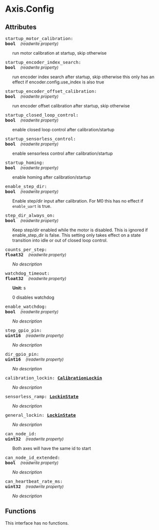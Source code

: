 





# Axis.Config

## Attributes



<big><code>startup_motor_calibration: 
**<span title="C type: bool, Python type: bool">bool</span>**</code></big>&nbsp;&nbsp;&nbsp;&nbsp;<span style="font-size: small;">_(readwrite property)_</span>

<ul>

run motor calibration at startup, skip otherwise</ul>

<big><code>startup_encoder_index_search: 
**<span title="C type: bool, Python type: bool">bool</span>**</code></big>&nbsp;&nbsp;&nbsp;&nbsp;<span style="font-size: small;">_(readwrite property)_</span>

<ul>

run encoder index search after startup, skip otherwise this only has an effect if encoder.config.use_index is also true</ul>

<big><code>startup_encoder_offset_calibration: 
**<span title="C type: bool, Python type: bool">bool</span>**</code></big>&nbsp;&nbsp;&nbsp;&nbsp;<span style="font-size: small;">_(readwrite property)_</span>

<ul>

run encoder offset calibration after startup, skip otherwise</ul>

<big><code>startup_closed_loop_control: 
**<span title="C type: bool, Python type: bool">bool</span>**</code></big>&nbsp;&nbsp;&nbsp;&nbsp;<span style="font-size: small;">_(readwrite property)_</span>

<ul>

enable closed loop control after calibration/startup</ul>

<big><code>startup_sensorless_control: 
**<span title="C type: bool, Python type: bool">bool</span>**</code></big>&nbsp;&nbsp;&nbsp;&nbsp;<span style="font-size: small;">_(readwrite property)_</span>

<ul>

enable sensorless control after calibration/startup</ul>

<big><code>startup_homing: 
**<span title="C type: bool, Python type: bool">bool</span>**</code></big>&nbsp;&nbsp;&nbsp;&nbsp;<span style="font-size: small;">_(readwrite property)_</span>

<ul>

enable homing after calibration/startup</ul>

<big><code>enable_step_dir: 
**<span title="C type: bool, Python type: bool">bool</span>**</code></big>&nbsp;&nbsp;&nbsp;&nbsp;<span style="font-size: small;">_(readwrite property)_</span>

<ul>

Enable step/dir input after calibration. For M0 this has no effect if `enable_uart` is true.</ul>

<big><code>step_dir_always_on: 
**<span title="C type: bool, Python type: bool">bool</span>**</code></big>&nbsp;&nbsp;&nbsp;&nbsp;<span style="font-size: small;">_(readwrite property)_</span>

<ul>

Keep step/dir enabled while the motor is disabled. This is ignored if enable_step_dir is false. This setting only takes effect on a state transition into idle or out of closed loop control.</ul>

<big><code>counts_per_step: 
**<span title="C type: float, Python type: float">float32</span>**</code></big>&nbsp;&nbsp;&nbsp;&nbsp;<span style="font-size: small;">_(readwrite property)_</span>

<ul>

_No description_</ul>

<big><code>watchdog_timeout: 
**<span title="C type: float, Python type: float">float32</span>**</code></big>&nbsp;&nbsp;&nbsp;&nbsp;<span style="font-size: small;">_(readwrite property)_</span>

<ul>



**Unit:** s

0 disables watchdog</ul>

<big><code>enable_watchdog: 
**<span title="C type: bool, Python type: bool">bool</span>**</code></big>&nbsp;&nbsp;&nbsp;&nbsp;<span style="font-size: small;">_(readwrite property)_</span>

<ul>

_No description_</ul>

<big><code>step_gpio_pin: 
**<span title="C type: uint16_t, Python type: int">uint16</span>**</code></big>&nbsp;&nbsp;&nbsp;&nbsp;<span style="font-size: small;">_(readwrite property)_</span>

<ul>

_No description_</ul>

<big><code>dir_gpio_pin: 
**<span title="C type: uint16_t, Python type: int">uint16</span>**</code></big>&nbsp;&nbsp;&nbsp;&nbsp;<span style="font-size: small;">_(readwrite property)_</span>

<ul>

_No description_</ul>

<big><code>calibration_lockin: **[<span >CalibrationLockin</span>](axis.config.calibrationlockin.md)**</code></big>

<ul>

_No description_</ul>

<big><code>sensorless_ramp: **[<span >LockinState</span>](axis.lockinstate.md)**</code></big>

<ul>

_No description_</ul>

<big><code>general_lockin: **[<span >LockinState</span>](axis.lockinstate.md)**</code></big>

<ul>

_No description_</ul>

<big><code>can_node_id: 
**<span title="C type: uint32_t, Python type: int">uint32</span>**</code></big>&nbsp;&nbsp;&nbsp;&nbsp;<span style="font-size: small;">_(readwrite property)_</span>

<ul>

Both axes will have the same id to start</ul>

<big><code>can_node_id_extended: 
**<span title="C type: bool, Python type: bool">bool</span>**</code></big>&nbsp;&nbsp;&nbsp;&nbsp;<span style="font-size: small;">_(readwrite property)_</span>

<ul>

_No description_</ul>

<big><code>can_heartbeat_rate_ms: 
**<span title="C type: uint32_t, Python type: int">uint32</span>**</code></big>&nbsp;&nbsp;&nbsp;&nbsp;<span style="font-size: small;">_(readwrite property)_</span>

<ul>

_No description_</ul>



## Functions


This interface has no functions.
